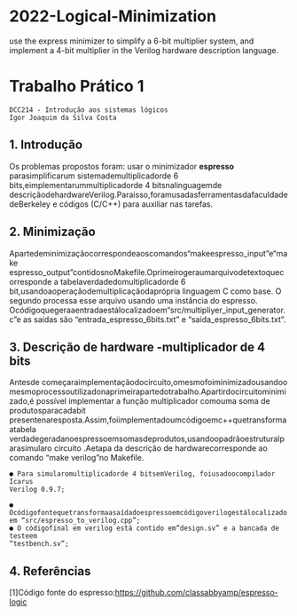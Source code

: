 # 2022-Logical-Minimization
use the express minimizer to simplify a 6-bit multiplier system, and implement a 4-bit multiplier in the Verilog hardware description language.

# Trabalho Prático 1

```
DCC214 - Introdução aos sistemas lógicos
Igor Joaquim da Silva Costa
```
## 1. Introdução

Os problemas propostos foram: usar o minimizador **espresso** parasimplificarum
sistemademultiplicadorde 6 bits,eimplementarummultiplicadorde 4 bitsnalinguagemde
descriçãodehardwareVerilog.Paraisso,foramusadasferramentasdafaculdadedeBerkeley
e códigos (C/C++) para auxiliar nas tarefas.

## 2. Minimização

Apartedeminimizaçãocorrespondeaoscomandos“makeespresso_input”e“make
espresso_output”contidosnoMakefile.Oprimeirogeraumarquivodetextoquecorresponde
a tabelaverdadedomultiplicadorde 6 bit,usandoaoperaçãodemultiplicaçãodaprópria
linguagem C como base. O segundo processa esse arquivo usando uma instância do espresso.
Ocódigoquegeraaentradaestálocalizadoem“src/multipliyer_input_generator.c”e
as saídas são “entrada_espresso_6bits.txt” e “saida_espresso_6bits.txt”.

## 3. Descrição de hardware -multiplicador de 4 bits

Antesde começaraimplementaçãodocircuito,omesmofoiminimizadousandoo
mesmoprocessoutilizadonaprimeirapartedotrabalho.Apartirdocircuitominimizado,é
possível implementar a função multiplicador comouma soma de produtosparacadabit
presentenaresposta.Assim,foiimplementadoumcódigoemc++quetransformaatabela
verdadegeradanoespressoemsomasdeprodutos,usandoopadrãoestruturalparasimularo
circuito .Aetapa da descrição de hardwarecorresponde ao comando “make verilog”no
Makefile.

```
● Para simularomultiplicadorde 4 bitsemVerilog, foiusadoocompilador Icarus
Verilog 0.9.7;
```

```
● Ocódigofontequetransformaasaídadoespressoemcódigoverilogestálocalizado
em “src/espresso_to_verilog.cpp”;
● O códigofinal em verilog está contido em“design.sv” e a bancada de testeem
“testbench.sv”;
```
## 4. Referências

[1]Código fonte do espresso:https://github.com/classabbyamp/espresso-logic



